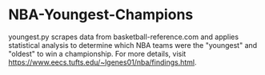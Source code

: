 NBA-Youngest-Champions
======================
youngest.py scrapes data from basketball-reference.com and applies statistical analysis to determine which NBA teams were the "youngest" and "oldest" to win a championship. For more details, visit https://www.eecs.tufts.edu/~lgenes01/nba/findings.html.
